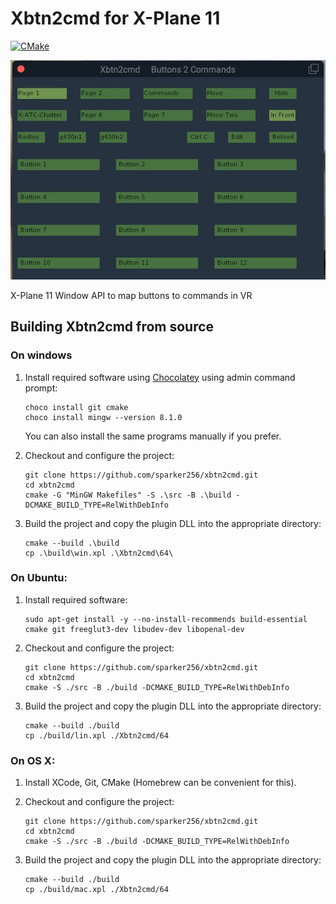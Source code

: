 Xbtn2cmd for X-Plane 11
=========================

[![CMake](https://github.com/sparker256/xbtn2cmd/actions/workflows/cmake.yml/badge.svg)](https://github.com/sparker256/xbtn2cmd/actions/workflows/cmake.yml)

![Alt text](pics/Xbtn2cmd_Page1.jpg?raw=true "Xbtn2cmd")

X-Plane 11 Window API to map buttons to commands in VR

## Building Xbtn2cmd from source

### On windows

1.  Install required software using [Chocolatey](https://chocolatey.org/) using admin command prompt:

    ```
    choco install git cmake
    choco install mingw --version 8.1.0
    ```

    You can also install the same programs manually if you prefer.

2.  Checkout and configure the project:

    ```
    git clone https://github.com/sparker256/xbtn2cmd.git
    cd xbtn2cmd
    cmake -G "MinGW Makefiles" -S .\src -B .\build -DCMAKE_BUILD_TYPE=RelWithDebInfo
    ```

3.  Build the project and copy the plugin DLL into the appropriate directory:

    ```
    cmake --build .\build
    cp .\build\win.xpl .\Xbtn2cmd\64\
    ```

### On Ubuntu:

1. Install required software:

   ```
   sudo apt-get install -y --no-install-recommends build-essential cmake git freeglut3-dev libudev-dev libopenal-dev

   ```

2. Checkout and configure the project:

   ```
   git clone https://github.com/sparker256/xbtn2cmd.git
   cd xbtn2cmd
   cmake -S ./src -B ./build -DCMAKE_BUILD_TYPE=RelWithDebInfo
   ```

3. Build the project and copy the plugin DLL into the appropriate directory:

   ```
   cmake --build ./build
   cp ./build/lin.xpl ./Xbtn2cmd/64
   ```

### On OS X:

1. Install XCode, Git, CMake (Homebrew can be convenient for this).

2. Checkout and configure the project:

   ```
   git clone https://github.com/sparker256/xbtn2cmd.git
   cd xbtn2cmd
   cmake -S ./src -B ./build -DCMAKE_BUILD_TYPE=RelWithDebInfo
   ```

3. Build the project and copy the plugin DLL into the appropriate directory:

   ```
   cmake --build ./build
   cp ./build/mac.xpl ./Xbtn2cmd/64
   ```

